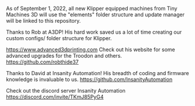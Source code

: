 As of September 1, 2022, all new Klipper equipped machines from Tiny Machines 3D will use the "elements" folder structure and update manager will be linked to this repository. 

Thanks to Rob at A3DP! His hard work saved us a lot of time creating our custom configs/ folder structure for Klipper. 

https://www.advanced3dprinting.com Check out his website for some advanced upgrades for the Troodon and others. 
https://github.com/robthide37

Thanks to David at Insanity Automation! His breadth of coding and firmware knowledge is invaluable to us. 
https://github.com/InsanityAutomation

Check out the discord server Insanity Automation https://discord.com/invite/TKmJ85PyG4

